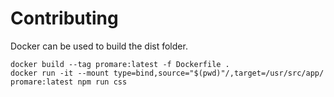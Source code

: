 # Contributing

Docker can be used to build the dist folder. 
```shell script
docker build --tag promare:latest -f Dockerfile .
docker run -it --mount type=bind,source="$(pwd)"/,target=/usr/src/app/ promare:latest npm run css
```

<!--
Todo add web server to review gradients
```
docker build . -t ouxsoft/promare-gradients
docker run -p 49160:8080 -d ouxsoft/promare-gradients
```
-->